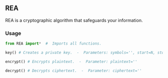 ## REA
REA is a cryptographic algorithm that safeguards your information.
### Usage
```python
from REA import*  #  Imports all functions.

key() # Creates a private key.  -  Parameters: symbols='', start=N, stop=N

encrypt() # Encrypts plaintext.  -  Parameter: plaintext=''

decrypt() # Decrypts ciphertext.  -  Parameter: ciphertext=''
```
